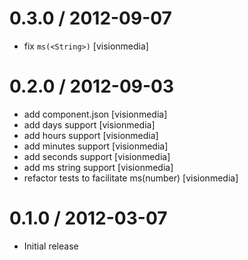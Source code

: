 
0.3.0 / 2012-09-07
==================

  * fix `ms(<String>)` [visionmedia]

0.2.0 / 2012-09-03
==================

  * add component.json [visionmedia]
  * add days support [visionmedia]
  * add hours support [visionmedia]
  * add minutes support [visionmedia]
  * add seconds support [visionmedia]
  * add ms string support [visionmedia]
  * refactor tests to facilitate ms(number) [visionmedia]

0.1.0 / 2012-03-07
==================

  * Initial release
